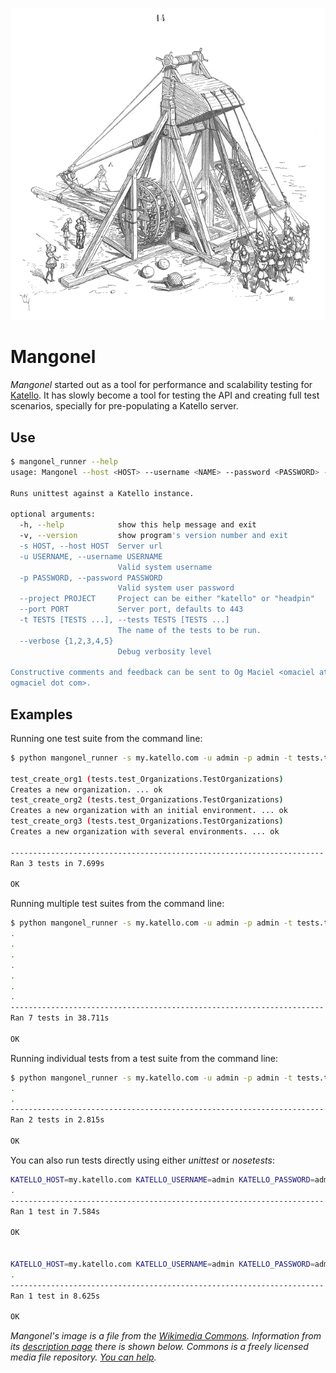 ![mangonel](logo_mangonel.png)

Mangonel
========
*Mangonel* started out as a tool for performance and scalability testing for [Katello](http://katello.org). It has slowly become a tool for testing the API and creating full test scenarios, specially for pre-populating a Katello server.

Use
---

```bash
$ mangonel_runner --help
usage: Mangonel --host <HOST> --username <NAME> --password <PASSWORD> --tests [<TEST1>, <TESTn>]

Runs unittest against a Katello instance.

optional arguments:
  -h, --help            show this help message and exit
  -v, --version         show program's version number and exit
  -s HOST, --host HOST  Server url
  -u USERNAME, --username USERNAME
                        Valid system username
  -p PASSWORD, --password PASSWORD
                        Valid system user password
  --project PROJECT     Project can be either "katello" or "headpin"
  --port PORT           Server port, defaults to 443
  -t TESTS [TESTS ...], --tests TESTS [TESTS ...]
                        The name of the tests to be run.
  --verbose {1,2,3,4,5}
                        Debug verbosity level

Constructive comments and feedback can be sent to Og Maciel <omaciel at
ogmaciel dot com>.
```

Examples
--------

Running one test suite from the command line:

```bash
$ python mangonel_runner -s my.katello.com -u admin -p admin -t tests.test_Organizations --verbose 3

test_create_org1 (tests.test_Organizations.TestOrganizations)
Creates a new organization. ... ok
test_create_org2 (tests.test_Organizations.TestOrganizations)
Creates a new organization with an initial environment. ... ok
test_create_org3 (tests.test_Organizations.TestOrganizations)
Creates a new organization with several environments. ... ok

----------------------------------------------------------------------
Ran 3 tests in 7.699s

OK
```

Running multiple test suites from the command line:

```bash
$ python mangonel_runner -s my.katello.com -u admin -p admin -t tests.test_Organizations tests.test_ActivationKeys --verbose 3
.
.
.
.
.
.
.
----------------------------------------------------------------------
Ran 7 tests in 38.711s

OK
```

Running individual tests from a test suite from the command line:

```bash
$ python mangonel_runner -s my.katello.com -u admin -p admin -t tests.test_Organizations.TestOrganizations.test_create_org1 tests.test_Organizations.TestOrganizations.test_create_org2 --verbose 4
.
.
----------------------------------------------------------------------
Ran 2 tests in 2.815s

OK
```

You can also run tests directly using either *unittest* or *nosetests*:

```bash
KATELLO_HOST=my.katello.com KATELLO_USERNAME=admin KATELLO_PASSWORD=admin python -m unittest tests.test_SystemGroups.TestSystemGroups.test_create_system_group_with_system_and_delete_1
.
----------------------------------------------------------------------
Ran 1 test in 7.584s

OK


KATELLO_HOST=my.katello.com KATELLO_USERNAME=admin KATELLO_PASSWORD=admin nosetests tests.test_SystemGroups:TestSystemGroups.test_create_system_group_with_system_and_delete_1
.
----------------------------------------------------------------------
Ran 1 test in 8.625s

OK
```

*Mangonel's image is a file from the [Wikimedia Commons](https://commons.wikimedia.org/wiki/Main_Page). Information from its [description page](https://commons.wikimedia.org/wiki/File:Mangonneau.png) there is shown below.
Commons is a freely licensed media file repository. [You can help](https://commons.wikimedia.org/wiki/Commons:Welcome).*
